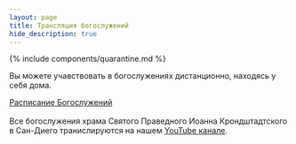 ```yaml
---
layout: page
title: Трансляция богослужений
hide_description: true
---
```


{% include components/quarantine.md %}

Вы можете учавствовать в богослужениях дистанционно, находясь у себя дома.

[Расписание Богослужений](/schedule/)
<br /><br />
Все богослужения храма Святого Праведного Иоанна Крондштадтского в Сан-Диего транислируются на нашем [YouTube канале](https://www.youtube.com/channel/UCN-YZw5pAd_nnahAHvDo8Yg).
